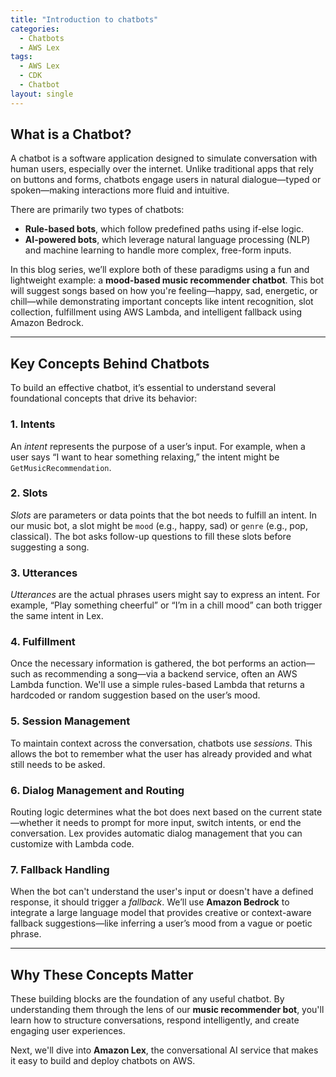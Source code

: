 ```yaml
---
title: "Introduction to chatbots"
categories:
  - Chatbots
  - AWS Lex
tags:
  - AWS Lex
  - CDK
  - Chatbot
layout: single
---
```


## What is a Chatbot?

A chatbot is a software application designed to simulate conversation with human users, especially over the internet. Unlike traditional apps that rely on buttons and forms, chatbots engage users in natural dialogue—typed or spoken—making interactions more fluid and intuitive.

There are primarily two types of chatbots:
- **Rule-based bots**, which follow predefined paths using if-else logic.
- **AI-powered bots**, which leverage natural language processing (NLP) and machine learning to handle more complex, free-form inputs.

In this blog series, we’ll explore both of these paradigms using a fun and lightweight example: a **mood-based music recommender chatbot**. This bot will suggest songs based on how you're feeling—happy, sad, energetic, or chill—while demonstrating important concepts like intent recognition, slot collection, fulfillment using AWS Lambda, and intelligent fallback using Amazon Bedrock.

---

## Key Concepts Behind Chatbots

To build an effective chatbot, it’s essential to understand several foundational concepts that drive its behavior:

### 1. Intents
An *intent* represents the purpose of a user’s input. For example, when a user says “I want to hear something relaxing,” the intent might be `GetMusicRecommendation`.

### 2. Slots
*Slots* are parameters or data points that the bot needs to fulfill an intent. In our music bot, a slot might be `mood` (e.g., happy, sad) or `genre` (e.g., pop, classical). The bot asks follow-up questions to fill these slots before suggesting a song.

### 3. Utterances
*Utterances* are the actual phrases users might say to express an intent. For example, “Play something cheerful” or “I’m in a chill mood” can both trigger the same intent in Lex.

### 4. Fulfillment
Once the necessary information is gathered, the bot performs an action—such as recommending a song—via a backend service, often an AWS Lambda function. We'll use a simple rules-based Lambda that returns a hardcoded or random suggestion based on the user’s mood.

### 5. Session Management
To maintain context across the conversation, chatbots use *sessions*. This allows the bot to remember what the user has already provided and what still needs to be asked.

### 6. Dialog Management and Routing
Routing logic determines what the bot does next based on the current state—whether it needs to prompt for more input, switch intents, or end the conversation. Lex provides automatic dialog management that you can customize with Lambda code.

### 7. Fallback Handling
When the bot can't understand the user's input or doesn't have a defined response, it should trigger a *fallback*. We’ll use **Amazon Bedrock** to integrate a large language model that provides creative or context-aware fallback suggestions—like inferring a user’s mood from a vague or poetic phrase.

---

## Why These Concepts Matter

These building blocks are the foundation of any useful chatbot. By understanding them through the lens of our **music recommender bot**, you'll learn how to structure conversations, respond intelligently, and create engaging user experiences.

Next, we'll dive into **Amazon Lex**, the conversational AI service that makes it easy to build and deploy chatbots on AWS.
